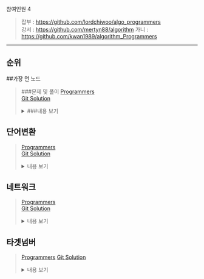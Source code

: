 참여인원 4
> 잡부 : https://github.com/lordchiwoo/algo_programmers  
> 강서 : https://github.com/mertyn88/algorithm
> 가니 : https://github.com/kwan1989/algorithm_Programmers
---

## 순위


##가장 먼 노드
>###문제 및 풀이
>[Programmers](https://programmers.co.kr/learn/courses/30/lessons/49189)  
>[Git Solution]()
><details markdown="1">
><summary>###내용 보기</summary>
>
></details>

## 단어변환
>[Programmers](https://programmers.co.kr/learn/courses/30/lessons/43163)  
>[Git Solution]()
><details markdown="1">
><summary>내용 보기</summary>
>
></details>

## 네트워크
>[Programmers](https://programmers.co.kr/learn/courses/30/lessons/43162)  
>[Git Solution]()
><details markdown="1">
><summary>내용 보기</summary>
>
></details>

## 타겟넘버
>[Programmers](https://programmers.co.kr/learn/courses/30/lessons/43165)
>[Git Solution]()
><details markdown="1">
><summary>내용 보기</summary>
>
></details>

